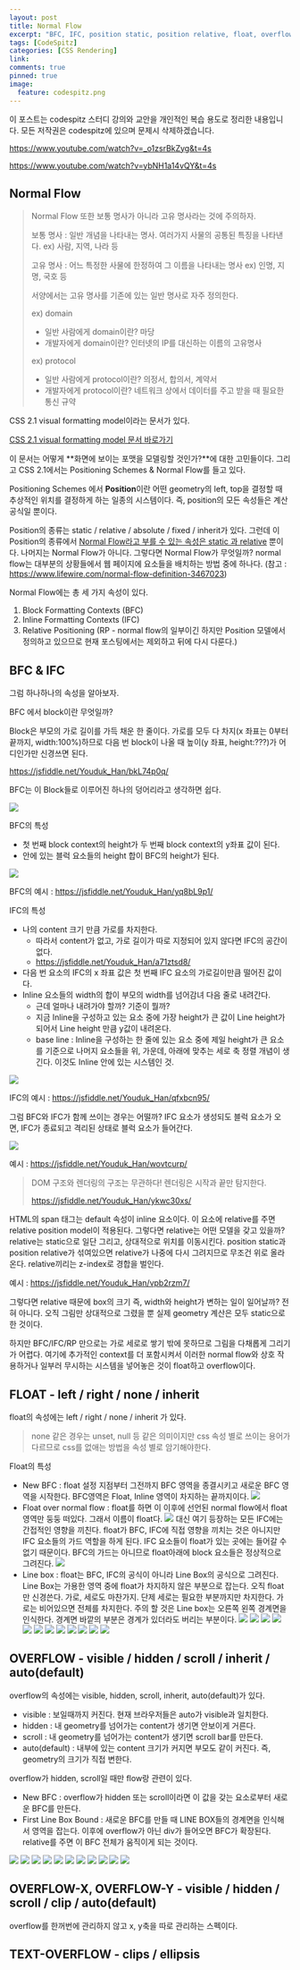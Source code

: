 ```yaml
---
layout: post
title: Normal Flow
excerpt: "BFC, IFC, position static, position relative, float, overflow"
tags: [CodeSpitz]
categories: [CSS Rendering]
link:
comments: true
pinned: true
image:
  feature: codespitz.png
---
```


이 포스트는 codespitz 스터디 강의와 교안을 개인적인 복습 용도로 정리한 내용입니다. 모든 저작권은 codespitz에 있으며 문제시 삭제하겠습니다.

<https://www.youtube.com/watch?v=_o1zsrBkZyg&t=4s>

<https://www.youtube.com/watch?v=ybNH1a14vQY&t=4s>



## Normal Flow

> Normal Flow 또한 보통 명사가 아니라 고유 명사라는 것에 주의하자. 
>
> 보통 명사 : 일반 개념을 나타내는 명사. 여러가지 사물의 공통된 특징을 나타낸다. ex) 사람, 지역, 나라 등
>
> 고유 명사 : 어느 특정한 사물에 한정하여 그 이름을 나타내는 명사 ex) 인명, 지명, 국호 등
>
> 서양에서는 고유 명사를 기존에 있는 일반 명사로 자주 정의한다.
>
> ex) domain
>
> * 일반 사람에게 domain이란? 마당
> * 개발자에게 domain이란? 인터넷의 IP를 대신하는 이름의 고유명사
>
> ex) protocol
>
> * 일반 사람에게 protocol이란? 의정서, 합의서, 계약서
> * 개발자에게 protocol이란? 네트워크 상에서 데이터를 주고 받을 때 필요한 통신 규약



CSS 2.1 visual formatting model이라는 문서가 있다.

[CSS 2.1 visual formatting model 문서 바로가기](https://www.w3.org/TR/CSS2/visuren.html)

이 문서는 어떻게 **화면에 보이는 포맷을 모델링할 것인가?**에 대한 고민들이다. 그리고 CSS 2.1에서는 Positioning Schemes & Normal Flow를 들고 있다.

Positioning Schemes 에서 **Position**이란 어떤 geometry의 left, top을 결정할 때 추상적인 위치를 결정하게 하는 일종의 시스템이다. 즉, position의 모든 속성들은 계산 공식일 뿐이다.

Position의 종류는 static / relative / absolute / fixed / inherit가 있다. 그런데 이 Position의 종류에서 <u>Normal Flow라고 부를 수 있는 속성은 static 과 relative</u> 뿐이다. 나머지는 Normal Flow가 아니다. 그렇다면 Normal Flow가 무엇일까? normal flow는 대부분의 상황들에서 웹 페이지에 요소들을 배치하는 방법 중에 하나다. (참고 : <https://www.lifewire.com/normal-flow-definition-3467023>)

Normal Flow에는 총 세 가지 속성이 있다.

1. Block Formatting Contexts (BFC)
2. Inline Formatting Contexts (IFC)
3. Relative Positioning (RP - normal flow의 일부이긴 하지만 Position 모델에서 정의하고 있으므로 현재 포스팅에서는 제외하고 뒤에 다시 다룬다.)



## BFC & IFC

그럼 하나하나의 속성을 알아보자.

BFC 에서 block이란 무엇일까?

Block은 부모의 가로 길이를 가득 채운 한 줄이다. 가로를 모두 다 차지(x 좌표는 0부터 끝까지, width:100%)하므로 다음 번 block이 나올 때 높이(y 좌표, height:???)가 어디인가만 신경쓰면 된다.

https://jsfiddle.net/Youduk_Han/bkL74p0q/

BFC는 이 Block들로 이루어진 하나의 덩어리라고 생각하면 쉽다.

![](/img/Normalflow_1.png)

BFC의 특성

* 첫 번째 block context의 height가 두 번째 block context의 y좌표 값이 된다.
* 안에 있는 블럭 요소들의 height 합이 BFC의 height가 된다.

![](/img/Normalflow_2.png)

BFC의 예시 : https://jsfiddle.net/Youduk_Han/yq8bL9p1/

IFC의 특성

* 나의 content 크기 만큼 가로를 차지한다.
  * 따라서 content가 없고, 가로 길이가 따로 지정되어 있지 않다면 IFC의 공간이 없다.
  * https://jsfiddle.net/Youduk_Han/a71ztsd8/
* 다음 번 요소의 IFC의 x 좌표 값은 첫 번째 IFC 요소의 가로길이만큼 떨어진 값이다.
* Inline 요소들의 width의 합이 부모의 width를 넘어감녀 다음 줄로 내려간다.
  * 근데 얼마나 내려가야 할까? 기준이 뭘까? 
  * 지금 Inline을 구성하고 있는 요소 중에 가장 height가 큰 값이 Line height가 되어서 Line height 만큼 y값이 내려온다.
  * base line : Inline을 구성하는 한 줄에 있는 요소 중에 제일 height가 큰 요소를 기준으로 나머지 요소들을 위, 가운데, 아래에 맞추는 세로 축 정렬 개념이 생긴다. 이것도 Inline 안에 있는 시스템인 것.

![](/img/Normalflow_3.png)

IFC의 예시 : https://jsfiddle.net/Youduk_Han/qfxbcn95/

그럼 BFC와 IFC가 함께 쓰이는 경우는 어떨까? IFC 요소가 생성되도 블럭 요소가 오면, IFC가 종료되고 격리된 상태로 블럭 요소가 들어간다.

![](/img/Normalflow_4.png)

예시 : https://jsfiddle.net/Youduk_Han/wovtcurp/

> DOM 구조와 렌더링의 구조는 무관하다! 렌더링은 시작과 끝만 탐지한다. 
>
> https://jsfiddle.net/Youduk_Han/ykwc30xs/

HTML의 span 태그는 default 속성이 inline 요소이다. 이 요소에 relative를 주면 relative position model이 적용된다. 그렇다면 relative는 어떤 모델을 갖고 있을까? relative는 static으로 일단 그리고, 상대적으로 위치를 이동시킨다. position static과 position relative가 섞여있으면 relative가 나중에 다시 그려지므로 무조건 위로 올라온다. relative끼리는 z-index로 경합을 벌인다. 

예시 : https://jsfiddle.net/Youduk_Han/vpb2rzm7/

그렇다면 relative 때문에 box의 크기 즉, width와 height가 변하는 일이 일어날까? 전혀 아니다. 오직 그림만 상대적으로 그렸을 뿐 실제 geometry 계산은 모두 static으로 한 것이다.

하지만 BFC/IFC/RP 만으로는 가로 세로로 쌓기 밖에 못하므로 그림을 다채롭게 그리기가 어렵다. 여기에 추가적인 context를 더 포함시켜서 이러한 normal flow와 상호 작용하거나 일부러 무시하는 시스템을 넣어놓은 것이 float하고 overflow이다.



## FLOAT - left / right / none / inherit

float의 속성에는 left / right / none / inherit 가 있다.

> none 같은 경우는 unset, null 등 같은 의미이지만 css 속성 별로 쓰이는 용어가 다르므로 css를 없애는 방법을 속성 별로 암기해야한다.

Float의 특성

* New BFC : float 설정 지점부터 그전까지 BFC 영역을 종결시키고 새로운 BFC 영역을 시작한다. BFC영역은 Float, Inline 영역이 차지하는 끝까지이다.
  ![](/img/Normalflow_5.png)
* Float over normal flow : float를 하면 이 이후에 선언된 normal flow에서 float 영역만 둥둥 떠있다. 그래서 이름이 float다. 
  ![](/img/Float_1.png)
  대신 여기 등장하는 모든 IFC에는 간접적인 영향을 끼친다. float가 BFC, IFC에 직접 영향을 끼치는 것은 아니지만 IFC 요소들의 가드 역할을 하게 된다. IFC 요소들이 float가 있는 곳에는 들어갈 수 없기 때문이다. BFC의 가드는 아니므로 float아래에 block 요소들은 정상적으로 그려진다. 
  ![](/img/Float_2.png)
* Line box : float는 BFC, IFC의 공식이 아니라 Line Box의 공식으로 그려진다. Line Box는 가용한 영역 중에 float가 차지하지 않은 부분으로 잡는다. 오직 float만 신경쓴다. 가로, 세로도 마찬가지. 단제 세로는 필요한 부분까지만 차지한다. 가로는 비어있으면 전체를 차지한다. 주의 할 것은 Line box는 오른쪽 왼쪽 경계면을 인식한다. 경계면 바깥의 부분은 경계가 있더라도 버리는 부분이다.
  ![](/img/Linebox_1.png)
  ![](/img/Linebox_2.png)
  ![](/img/Linebox_3.png)
  ![](/img/Linebox_4.png)
  ![](/img/Linebox_5.png)
  ![](/img/Linebox_6.png)
  ![](/img/Linebox_7.png)
  ![](/img/Linebox_8.png)
  ![](/img/Linebox_9.png)
  ![](/img/Linebox_10.png)
  ![](/img/Linebox_11.png)
  ![](/img/Linebox_12.png)



## OVERFLOW - visible / hidden / scroll / inherit / auto(default)

overflow의 속성에는 visible, hidden, scroll, inherit, auto(default)가 있다.

* visible : 보일때까지 커진다. 현재 브라우저들은 auto가 visible과 일치한다.
* hidden : 내 geometry를 넘어가는 content가 생기면 안보이게 거른다.
* scroll : 내 geometry를 넘어가는 content가 생기면 scroll bar를 만든다. 
* auto(default) : 내부에 있는 content 크기가 커지면 부모도 같이 커진다. 즉, geometry의 크기가 직접 변한다.

overflow가 hidden, scroll일 때만 flow랑 관련이 있다. 

* New BFC : overflow가  hidden 또는 scroll이라면 이 값을 갖는 요소로부터 새로운 BFC를 만든다.
* First Line Box Bound :  새로운 BFC를 만들 때 LINE BOX들의 경계면을 인식해서 영역을 잡는다. 이후에 overflow가 아닌 div가 들어오면 BFC가 확장된다. relative를 주면 이 BFC 전체가 움직이게 되는 것이다.

![](/img/overflow_1.png)
![](/img/overflow_2.png)
![](/img/overflow_3.png)
![](/img/overflow_4.png)
![](/img/overflow_5.png)
![](/img/overflow_6.png)
![](/img/overflow_7.png)
![](/img/overflow_8.png)
![](/img/overflow_9.png)
![](/img/overflow_10.png)
![](/img/overflow_11.png)

## OVERFLOW-X, OVERFLOW-Y - visible / hidden / scroll / clip / auto(default)

overflow를 한꺼번에 관리하지 않고 x, y축을 따로 관리하는 스펙이다.



## TEXT-OVERFLOW - clips / ellipsis